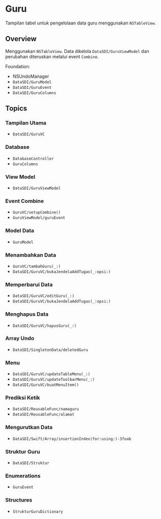 # Guru

Tampilan tabel untuk pengelolaan data guru menggunakan `NSTableView`.

## Overview
Menggunakan `NSTableView`. Data dikelola ``DataSDI/GuruViewModel`` dan perubahan diteruskan melalui event `Combine`.

Foundation:
- NSUndoManager
- ``DataSDI/GuruModel``
- ``DataSDI/GuruEvent``
- ``DataSDI/GuruColumns``

## Topics

### Tampilan Utama
- ``DataSDI/GuruVC``

### Database
- ``DatabaseController``
- ``GuruColumns``

### View Model
- ``DataSDI/GuruViewModel``

### Event Combine
- ``GuruVC/setupCombine()``
- ``GuruViewModel/guruEvent``

### Model Data
- ``GuruModel``

### Menambahkan Data
- ``GuruVC/tambahGuru(_:)``
- ``DataSDI/GuruVC/bukaJendelaAddTugas(_:opsi:)``

### Memperbarui Data
- ``DataSDI/GuruVC/editGuru(_:)``
- ``DataSDI/GuruVC/bukaJendelaAddTugas(_:opsi:)``

### Menghapus Data
- ``DataSDI/GuruVC/hapusGuru(_:)``

### Array Undo
- ``DataSDI/SingletonData/deletedGuru``

### Menu
- ``DataSDI/GuruVC/updateTableMenu(_:)``
- ``DataSDI/GuruVC/updateToolbarMenu(_:)``
- ``DataSDI/GuruVC/buatMenuItem()``

### Prediksi Ketik
- ``DataSDI/ReusableFunc/namaguru``
- ``DataSDI/ReusableFunc/alamat``

### Mengurutkan Data
- ``DataSDI/Swift/Array/insertionIndex(for:using:)-3foab``

### Struktur Guru
- ``DataSDI/Struktur``

### Enumerations
- ``GuruEvent``

### Structures
- ``StrukturGuruDictionary``
